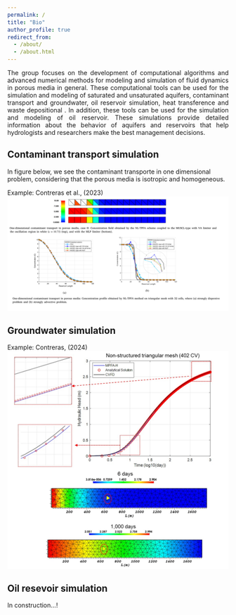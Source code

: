 ```yaml
---
permalink: /
title: "Bio"
author_profile: true
redirect_from: 
  - /about/
  - /about.html
---
```


<p style="text-align: justify;">
The group focuses on the development of computational algorithms and advanced numerical methods for modeling and simulation of fluid dynamics in porous media in general. These computational tools can be used for the simulation and modeling of saturated and unsaturated aquifers, contaminant transport and groundwater, oil reservoir simulation, heat transference and waste depositional . In addition, these tools can be used for the simulation and modeling of oil reservoir. These simulations provide detailed information about the behavior of aquifers and reservoirs that help hydrologists and researchers make the best management decisions.
</p>


Contaminant transport simulation 
------
In figure below, we see the contaminant transporte in one dimensional problem, considering that the porous media is isotropic and homogeneous. 

Example: Contreras et al., (2023)
![Editing a markdown file for a talk](/images/image2.png)


Groundwater simulation 
------
Example: Contreras, (2024)
![Editing a markdown file for a talk](/images/figurax1.png)

Oil resevoir simulation 
------
In construction...!
